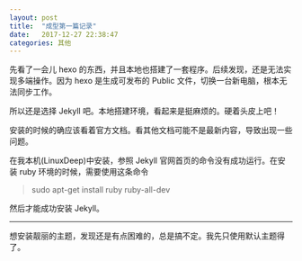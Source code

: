 ```yaml
---
layout: post
title:  "成型第一篇记录"
date:   2017-12-27 22:38:47
categories: 其他
---
```

先看了一会儿 hexo 的东西，并且本地也搭建了一套程序。后续发现，还是无法实现多端操作。因为 hexo 是生成可发布的 Public 文件，切换一台新电脑，根本无法同步工作。

所以还是选择 Jekyll 吧。本地搭建环境，看起来是挺麻烦的。硬着头皮上吧！

安装的时候的确应该看着官方文档。看其他文档可能不是最新内容，导致出现一些问题。

在我本机(LinuxDeep)中安装，参照 Jekyll 官网首页的命令没有成功运行。在安装 ruby 环境的时候，需要使用这条命令
> sudo apt-get install ruby ruby-all-dev

然后才能成功安装 Jekyll。

----
想安装靓丽的主题，发现还是有点困难的，总是搞不定。我先只使用默认主题得了。
